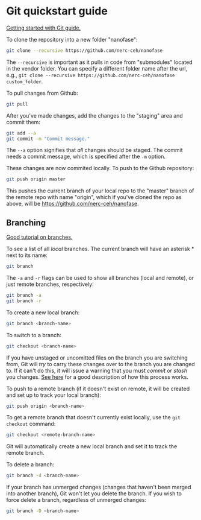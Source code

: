 # Git quickstart guide

[Getting started with Git guide.](http://rogerdudler.github.io/git-guide/)

To clone the repository into a new folder "nanofase":

```bash
git clone --recursive https://github.com/nerc-ceh/nanofase
```

The `--recursive` is important as it pulls in code from "submodules" located in the vendor folder. You can specify a different folder name after the url, e.g., `git clone --recursive https://github.com/nerc-ceh/nanofase custom_folder`.

To pull changes from Github:

```bash
git pull
```

After you've made changes, add the changes to the "staging" area and commit them:

```bash
git add --a
git commit -m "Commit message."
```
The `--a` option signifies that *all* changes should be staged. The commit needs a commit message, which is specified after the `-m` option.

These changes are now commited locally. To push to the Github repository:

```bash
git push origin master
```

This pushes the current branch of your local repo to the "master" branch of the remote repo with name "origin", which if you've cloned the repo as above, will be https://github.com/nerc-ceh/nanofase.

## Branching

[Good tutorial on branches.](https://www.atlassian.com/git/tutorials/using-branches)

To see a list of all *local* branches. The current branch will have an asterisk * next to its name:

```bash
git branch
```

The `-a` and `-r` flags can be used to show all branches (local and remote), or just remote branches, respectively:

```bash
git branch -a
git branch -r
```

To create a new local branch:

```bash
git branch <branch-name>
```

To switch to a branch:

```bash
git checkout <branch-name>
```

If you have unstaged or uncomitted files on the branch you are switching from, Git will *try* to carry these changes over to the branch you are changed to. If it can't do this, it will issue a warning that you must *commit* or *stash* you changes. [See here](https://stackoverflow.com/questions/22053757/checkout-another-branch-when-there-are-uncommitted-changes-on-the-current-branch) for a good description of how this process works.

To push to a remote branch (if it doesn't exist on remote, it will be created and set up to track your local branch):

```bash
git push origin <branch-name>
```

To get a remote branch that doesn't currently exist locally, use the `git checkout` command:

```bash
git checkout <remote-branch-name>
```

Git will automatically create a new local branch and set it to track the remote branch.

To delete a branch:

```bash
git branch -d <branch-name>
```

If your branch has unmerged changes (changes that haven't been merged into another branch), Git won't let you delete the branch. If you wish to force delete a branch, regardless of unmerged changes:

```bash
git branch -D <branch-name>
```